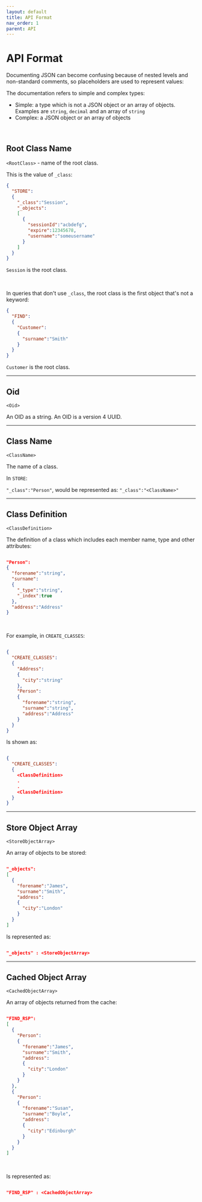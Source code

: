 ```yaml
---
layout: default
title: API Format
nav_order: 1
parent: API
---
```


# API Format

Documenting JSON can become confusing because of nested levels and non-standard comments, so placeholders are used to represent values:

The documentation refers to simple and complex types:

- Simple: a type which is not a JSON object or an array of objects. Examples are `string`, `decimal` and an array of `string`
- Complex: a JSON object or an array of objects

<br/>

## Root Class Name

`<RootClass>` - name of the root class.

This is the value of `_class`:

```json
{
  "STORE":
  {
    "_class":"Session",
    "_objects":
    [
      {
        "sessionId":"acbdefg",
        "expire":12345678,
        "username":"someusername"
      }
    ]
  }
}
``` 

`Session` is the root class. 

<br/>

In queries that don't use `_class`, the root class is the first object that's not a keyword:

```json
{
  "FIND":
  {
    "Customer":
    {
      "surname":"Smith"
    }
  }
}
```

```Customer``` is the root class.



---

## Oid

`<Oid>`

An OID as a string. An OID is a version 4 UUID.

---

## Class Name
`<ClassName>`

The name of a class.

In `STORE`:

`"_class":"Person"`, would be represented as: `"_class":"<ClassName>"`

---

## Class Definition
`<ClassDefinition>`

The definition of a class which includes each member name, type and other attributes:

```json

"Person":
{
  "forename":"string",
  "surname":
  {
    "_type":"string",
    "_index":true
  },
  "address":"Address"
}

```

<br/>

For example, in `CREATE_CLASSES`:

```json

{
  "CREATE_CLASSES":
  {
    "Address":
    {
      "city":"string"      
    },
    "Person":
    {
      "forename":"string",
      "surname":"string",
      "address":"Address"
    }
  }
}

```

Is shown as:

```json

{
  "CREATE_CLASSES":
  {
    <ClassDefinition>
    .
    .
    <ClassDefinition>
  }
}

```

---


## Store Object Array
`<StoreObjectArray>`

An array of objects to be stored:

```json

"_objects":
[
  {
    "forename":"James",
    "surname":"Smith",
    "address":
    {
      "city":"London"
    }
  }
]

```

Is represented as:

```json

"_objects" : <StoreObjectArray>

```

---

## Cached Object Array
`<CachedObjectArray>`

An array of objects returned from the cache:

```json

"FIND_RSP":
[
  {
    "Person":
    {
      "forename":"James",
      "surname":"Smith",
      "address":
      {
        "city":"London"
      }
    }
  },
  {
    "Person":
    {
      "forename":"Susan",
      "surname":"Boyle",
      "address":
      {
        "city":"Edinburgh"
      }
    }
  }
]

```

<br/>

Is represented as:

```json

"FIND_RSP" : <CachedObjectArray>

```
